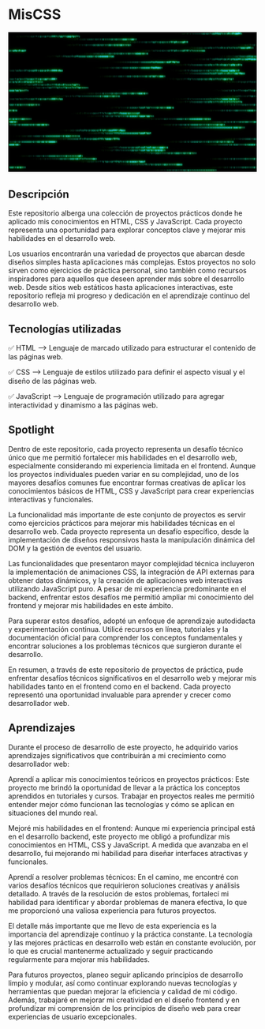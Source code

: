 # MisCSS

<!-- Coloca una imagen representativa de tu desarrollo siempre que puedas -->

![Texto ALT de la imagen que utilices para mostrar el proyecto](https://github.com/AmarokDevLab/ArchivosDeApoyo/blob/master/imagenes/Binario.jpg)

## Descripción

Este repositorio alberga una colección de proyectos prácticos donde he aplicado mis conocimientos en HTML, CSS y JavaScript. Cada proyecto representa una oportunidad para explorar conceptos clave y mejorar mis habilidades en el desarrollo web.

Los usuarios encontrarán una variedad de proyectos que abarcan desde diseños simples hasta aplicaciones más complejas. Estos proyectos no solo sirven como ejercicios de práctica personal, sino también como recursos inspiradores para aquellos que deseen aprender más sobre el desarrollo web. Desde sitios web estáticos hasta aplicaciones interactivas, este repositorio refleja mi progreso y dedicación en el aprendizaje continuo del desarrollo web.

<!-- ## Equipo / Rol / Tareas

Si haz trabajado con otros Devs, puedes colocar en esta sección:

1. Nombre de cada miembro del equipo
2. Rol que ocuparon durante el trabajo  Ej: Front-end, Back-end, Designer UX/UI, etc
3. Si trabajaron usando una metodología ágil (como scrum) no olvides destacarlo en esta sección

Si en cambio haz trabajado solo en este desarrollo puedes obviar esta sección, o realizar una breve descripción sobre todas las tareas de las que te haz encargado. -->

## Tecnologías utilizadas

✅ HTML --> Lenguaje de marcado utilizado para estructurar el contenido de las páginas web.

✅ CSS --> Lenguaje de estilos utilizado para definir el aspecto visual y el diseño de las páginas web.

✅ JavaScript --> Lenguaje de programación utilizado para agregar interactividad y dinamismo a las páginas web.

<!-- ## Comandos / Indicaciones técnicas

Lista un paso a paso de las indicaciones necesarias para que alguién más (o vos en el futuro) puedan correr este proyecto en local. Te dejo como ejemplo una tabla de comandos frecuentes (en este caso para un proyecto de Astro), pero adaptalo a tus necesidades.

| Comando                | Acción realizada                                   |
| :--------------------- | :------------------------------------------------- |
| `npm install`          | Instala todas las dependencias                     |
| `npm run dev`          | Inicia un server de desarrollo en `localhost:4321` |
| `npm run build`        | hace el build de producción en `./dist/`           |
| `npm run preview`      | Para previsualizar el build antes de deployar      |
| `npm run astro ...`    | Comandos de CLI como `astro add`, `astro check`    |
| `npm run astro --help` | Ayuda para utilizar el CLI de Astro                |

También puedes sumar ejemplos de código usando esta sintáxis en cualquier archivo markdown 👇

```javascript
console.log("Hola Mundo");
``` -->

## Spotlight

Dentro de este repositorio, cada proyecto representa un desafío técnico único que me permitió fortalecer mis habilidades en el desarrollo web, especialmente considerando mi experiencia limitada en el frontend. Aunque los proyectos individuales pueden variar en su complejidad, uno de los mayores desafíos comunes fue encontrar formas creativas de aplicar los conocimientos básicos de HTML, CSS y JavaScript para crear experiencias interactivas y funcionales.

La funcionalidad más importante de este conjunto de proyectos es servir como ejercicios prácticos para mejorar mis habilidades técnicas en el desarrollo web. Cada proyecto representa un desafío específico, desde la implementación de diseños responsivos hasta la manipulación dinámica del DOM y la gestión de eventos del usuario.

Las funcionalidades que presentaron mayor complejidad técnica incluyeron la implementación de animaciones CSS, la integración de API externas para obtener datos dinámicos, y la creación de aplicaciones web interactivas utilizando JavaScript puro. A pesar de mi experiencia predominante en el backend, enfrentar estos desafíos me permitió ampliar mi conocimiento del frontend y mejorar mis habilidades en este ámbito.

Para superar estos desafíos, adopté un enfoque de aprendizaje autodidacta y experimentación continua. Utilicé recursos en línea, tutoriales y la documentación oficial para comprender los conceptos fundamentales y encontrar soluciones a los problemas técnicos que surgieron durante el desarrollo.

En resumen, a través de este repositorio de proyectos de práctica, pude enfrentar desafíos técnicos significativos en el desarrollo web y mejorar mis habilidades tanto en el frontend como en el backend. Cada proyecto representó una oportunidad invaluable para aprender y crecer como desarrollador web.

## Aprendizajes

Durante el proceso de desarrollo de este proyecto, he adquirido varios aprendizajes significativos que contribuirán a mi crecimiento como desarrollador web:

Aprendí a aplicar mis conocimientos teóricos en proyectos prácticos: Este proyecto me brindó la oportunidad de llevar a la práctica los conceptos aprendidos en tutoriales y cursos. Trabajar en proyectos reales me permitió entender mejor cómo funcionan las tecnologías y cómo se aplican en situaciones del mundo real.

Mejoré mis habilidades en el frontend: Aunque mi experiencia principal está en el desarrollo backend, este proyecto me obligó a profundizar mis conocimientos en HTML, CSS y JavaScript. A medida que avanzaba en el desarrollo, fui mejorando mi habilidad para diseñar interfaces atractivas y funcionales.

Aprendí a resolver problemas técnicos: En el camino, me encontré con varios desafíos técnicos que requirieron soluciones creativas y análisis detallado. A través de la resolución de estos problemas, fortalecí mi habilidad para identificar y abordar problemas de manera efectiva, lo que me proporcionó una valiosa experiencia para futuros proyectos.

El detalle más importante que me llevo de esta experiencia es la importancia del aprendizaje continuo y la práctica constante. La tecnología y las mejores prácticas en desarrollo web están en constante evolución, por lo que es crucial mantenerme actualizado y seguir practicando regularmente para mejorar mis habilidades.

Para futuros proyectos, planeo seguir aplicando principios de desarrollo limpio y modular, así como continuar explorando nuevas tecnologías y herramientas que puedan mejorar la eficiencia y calidad de mi código. Además, trabajaré en mejorar mi creatividad en el diseño frontend y en profundizar mi comprensión de los principios de diseño web para crear experiencias de usuario excepcionales.